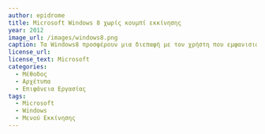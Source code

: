 ```yaml
---
author: epidrome
title: Microsoft Windows 8 χωρίς κουμπί εκκίνησης
year: 2012
image_url: /images/windows8.png
caption: Τα Windows8 προσφέρουν μια διεπαφή με τον χρήστη που εμφανισιακά και λειτουργικά είναι δανεισμένη από τις κινητές συσκευές, αφού έχουμε μεγάλα ζωντανά εικονίδια και χειρονομίες, δηλαδή έχουμε μοτίβα διάδρασης που συναντάμε περισσότερο στον κινητό παρά στον επιτραπέζιο υπολογισμό, αφού ο στόχος είναι να δημιουργηθεί μια ενιαία εμπειρία χρήσης ανάμεσα σε πολλές συσκευές διάδρασης. Επιπλέον, για πρώτη φορά από τα Windows 95, δεν έχουν το κουμπί Start.
license_url:
license_text: Microsoft
categories:
  - Μέθοδος
  - Αρχέτυπα
  - Επιφάνεια Εργασίας 
tags:
  - Microsoft
  - Windows
  - Μενού Εκκίνησης 
---
```

